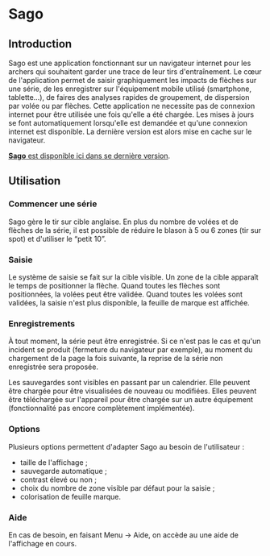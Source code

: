 # Sago

## Introduction

Sago est une application fonctionnant sur un navigateur internet pour les archers qui souhaitent garder une trace de leur tirs d'entraînement.
Le cœur de l'application permet de saisir graphiquement les impacts de flèches sur une série, de les enregistrer sur l'équipement mobile utilisé (smartphone, tablette…), de faires des analyses rapides de groupement, de dispersion par volée ou par flèches.
Cette application ne necessite pas de connexion internet pour être utilisée une fois qu'elle a été chargée. Les mises à jours se font automatiquement lorsqu'elle est demandée et qu'une connexion internet est disponible. La dernière version est alors mise en cache sur le navigateur.

[**Sago** est disponible ici dans se dernière version](http://tazzon.free.fr/sago/sago_0.3.0/).

## Utilisation

### Commencer une série

Sago gère le tir sur cible anglaise. En plus du nombre de volées et de flèches de la série, il est possible de réduire le blason à 5 ou 6 zones (tir sur spot) et d'utiliser le “petit 10”.

### Saisie

Le système de saisie se fait sur la cible visible. Un zone de la cible apparaît le temps de positionner la flèche.
Quand toutes les flèches sont positionnées, la volées peut être validée.
Quand toutes les volées sont validées, la saisie n'est plus disponible, la feuille de marque est affichée.

### Enregistrements

À tout moment, la série peut être enregistrée. Si ce n'est pas le cas et qu'un incident se produit (fermeture du navigateur par exemple), au moment du chargement de la page la fois suivante, la reprise de la série non enregistrée sera proposée.

Les sauvegardes sont visibles en passant par un calendrier. Elle peuvent être chargée pour être visualisées de nouveau ou modifiées. Elles peuvent être téléchargée sur l'appareil pour être chargée sur un autre équipement (fonctionnalité pas encore complètement implémentée).

### Options

Plusieurs options permettent d'adapter Sago au besoin de l'utilisateur :
- taille de l'affichage ;
- sauvegarde automatique ;
- contrast élevé ou non ;
- choix du nombre de zone visible par défaut pour la saisie ;
- colorisation de feuille marque.

### Aide

En cas de besoin, en faisant Menu -> Aide, on accède au une aide de l'affichage en cours.
